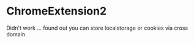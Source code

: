 # ChromeExtension2
Didn't work ... found out you can store localstorage or cookies via cross domain
